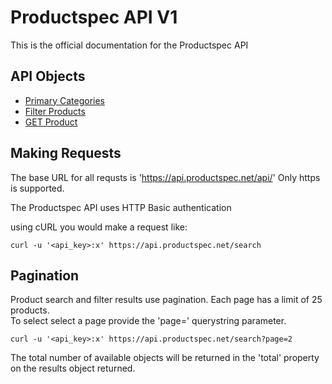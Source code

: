 # Productspec API V1

This is the official documentation for the Productspec API

API Objects
-----------

- [Primary Categories](content/categories.md)
- [Filter Products](content/search.md)
- [GET Product](content/product.md)

Making Requests
---------------

The base URL for all requsts is 'https://api.productspec.net/api/' Only https is supported.

The Productspec API uses HTTP Basic authentication

using cURL you would make a request like:

```shell
curl -u '<api_key>:x' https://api.productspec.net/search
```

Pagination
----------
Product search and filter results use pagination.  Each page has a limit of 25 products.  
To select select a page provide the 'page=<number>' querystring parameter.  

```shell
curl -u '<api_key>:x' https://api.productspec.net/search?page=2
```

The total number of available objects will be returned in the 'total' property on the results object returned.

